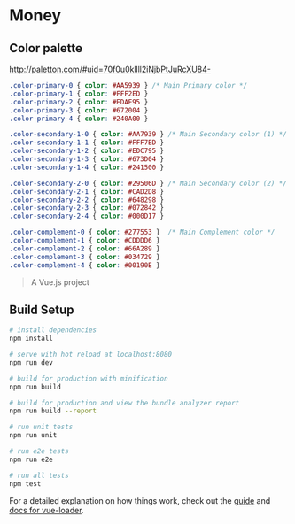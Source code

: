 # Money

## Color palette

http://paletton.com/#uid=70f0u0kllll2iNjbPtJuRcXU84-

```css
.color-primary-0 { color: #AA5939 }	/* Main Primary color */
.color-primary-1 { color: #FFF2ED }
.color-primary-2 { color: #EDAE95 }
.color-primary-3 { color: #672004 }
.color-primary-4 { color: #240A00 }

.color-secondary-1-0 { color: #AA7939 }	/* Main Secondary color (1) */
.color-secondary-1-1 { color: #FFF7ED }
.color-secondary-1-2 { color: #EDC795 }
.color-secondary-1-3 { color: #673D04 }
.color-secondary-1-4 { color: #241500 }

.color-secondary-2-0 { color: #29506D }	/* Main Secondary color (2) */
.color-secondary-2-1 { color: #CAD2D8 }
.color-secondary-2-2 { color: #648298 }
.color-secondary-2-3 { color: #072842 }
.color-secondary-2-4 { color: #000D17 }

.color-complement-0 { color: #277553 }	/* Main Complement color */
.color-complement-1 { color: #CDDDD6 }
.color-complement-2 { color: #66A289 }
.color-complement-3 { color: #034729 }
.color-complement-4 { color: #00190E }
```

> A Vue.js project

## Build Setup

``` bash
# install dependencies
npm install

# serve with hot reload at localhost:8080
npm run dev

# build for production with minification
npm run build

# build for production and view the bundle analyzer report
npm run build --report

# run unit tests
npm run unit

# run e2e tests
npm run e2e

# run all tests
npm test
```

For a detailed explanation on how things work, check out the [guide](http://vuejs-templates.github.io/webpack/) and [docs for vue-loader](http://vuejs.github.io/vue-loader).
